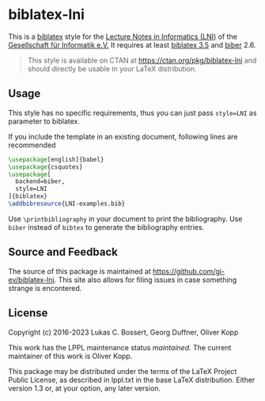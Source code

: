 # biblatex-lni

This is a [biblatex] style for the [Lecture Notes in Informatics (LNI)](https://gi.de/service/publikationen/lni) of the [Gesellschaft für Informatik e.V.]
It requires at least [biblatex 3.5] and [biber] 2.6.

> This style is available on CTAN at <https://ctan.org/pkg/biblatex-lni> and should directly be usable in your LaTeX distribution.

## Usage

This style has no specific requirements, thus you can just pass `style=LNI` as parameter to biblatex.

If you include the template in an existing document, following lines are recommended

```latex
\usepackage[english]{babel}
\usepackage{csquotes}
\usepackage[
  backend=biber,
  style=LNI
]{biblatex}
\addbibresource{LNI-examples.bib}
```

Use `\printbibliography` in your document to print the bibliography.
Use `biber` instead of `bibtex` to generate the bibliography entries.

## Source and Feedback

The source of this package is maintained at <https://github.com/gi-ev/biblatex-lni>.
This site also allows for filing issues in case something strange is encontered.

## License

Copyright (c) 2016-2023 Lukas C. Bossert, Georg Duffner, Oliver Kopp

This work has the LPPL maintenance status _maintained_.
The current maintainer of this work is Oliver Kopp.


This package may be distributed under the terms of the LaTeX Project
Public License, as described in lppl.txt in the base LaTeX distribution.
Either version 1.3 or, at your option, any later version.

[biber]: https://github.com/plk/biber#overview
[biblatex]: https://github.com/plk/biblatex#overview
[biblatex 3.5]: https://github.com/plk/biblatex/blob/dev/doc/latex/biblatex/CHANGES.org#release-notes-for-version-35
[Gesellschaft für Informatik e.V.]: https://gi.de

